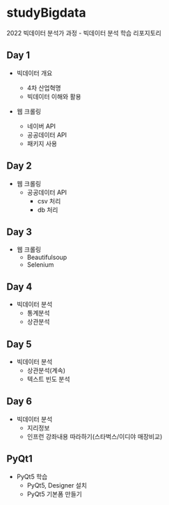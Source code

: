 # studyBigdata
2022 빅데이터 분석가 과정 - 빅데이터 분석 학습 리포지토리


## Day 1
- 빅데이터 개요
  - 4차 산업혁명
  - 빅데이터 이해와 활용

- 웹 크롤링
  - 네이버 API
  - 공공데이터 API
  - 패키지 사용

## Day 2 
- 웹 크롤링
  - 공공데이터 API
    - csv 처리
    - db 처리

## Day 3
- 웹 크롤링
  - Beautifulsoup
  - Selenium

## Day 4
- 빅데이터 분석
  - 통계분석
  - 상관분석

## Day 5
- 빅데이터 분석
  - 상관분석(계속)
  - 텍스트 빈도 분석

## Day 6
- 빅데이터 분석
  - 지리정보
  - 인프런 강좌내용 따라하기(스타벅스/이디야 매장비교)

## PyQt1
- PyQt5 학습
  - PyQt5, Designer 설치
  - PyQt5 기본폼 만들기